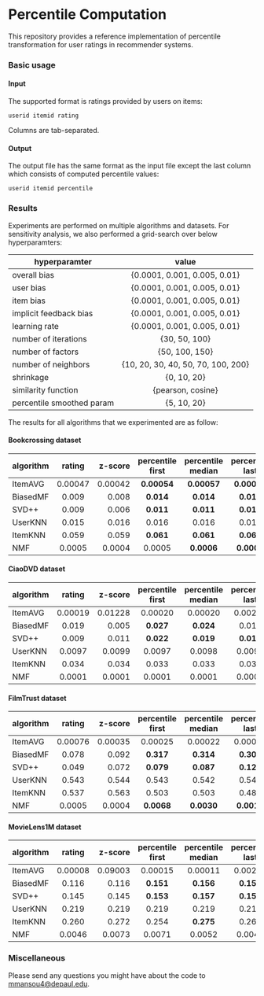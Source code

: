 # Percentile Computation

This repository provides a reference implementation of percentile transformation for user ratings in recommender systems.  

### Basic usage 

#### Input

The supported format is ratings provided by users on items:

	userid itemid rating

Columns are tab-separated.

#### Output

The output file has the same format as the input file except the last column which consists of computed percentile values:

	userid itemid percentile

### Results

Experiments are performed on multiple algorithms and datasets. For sensitivity analysis, we also performed a grid-search over below hyperparamters:

| hyperparamter            | value                              |
| -------------------------|:----------------------------------:|
| overall bias             | {0.0001, 0.001, 0.005, 0.01}       |
| user bias                | {0.0001, 0.001, 0.005, 0.01}       |
| item bias                | {0.0001, 0.001, 0.005, 0.01}       |
| implicit feedback bias   | {0.0001, 0.001, 0.005, 0.01}       |
| learning rate            | {0.0001, 0.001, 0.005, 0.01}       |
| number of iterations     | {30, 50, 100}                      |
| number of factors        | {50, 100, 150}                     |
| number of neighbors      | {10, 20, 30, 40, 50, 70, 100, 200} |
| shrinkage                | {0, 10, 20}                        |
| similarity function      | {pearson, cosine}                  |
| percentile smoothed param| {5, 10, 20}                  |

The results for all algorithms that we experimented are as follow:

#### Bookcrossing dataset

| algorithm     | rating   | z-score  | percentile first | percentile median | percentile last | smoothed first | smoothed median | smoothed last |
| ------------- |:--------:| --------:|:----------------:|:-----------------:|:---------------:|:--------------:|:---------------:|:-------------:|
| ItemAVG       | 0.00047  | 0.00042  | **0.00054**      | **0.00057**       | **0.00071**     | 0.00044        | **0.00078**     | 0.00030      |
| BiasedMF      | 0.009    | 0.008    | **0.014**        | **0.014**         | **0.012**       | 0.014          | 0.014           | 0.013         |
| SVD++         | 0.009    | 0.006    | **0.011**        | **0.011**         | **0.010**       | 0.014          | 0.013           | 0.012         |
| UserKNN       | 0.015    | 0.016    | 0.016            | 0.016             | 0.016           | 0.016          | 0.016           | 0.016         |
| ItemKNN       | 0.059    | 0.059    | **0.061**        | **0.061**         | **0.061**       | 0.061          | 0.061           | 0.061         |
| NMF           | 0.0005   | 0.0004   | 0.0005           | **0.0006**        | **0.0007**      | 0.0005         | **0.0006**      | **0.0006**    |

#### CiaoDVD dataset

| algorithm     | rating   | z-score  | percentile first | percentile median | percentile last | smoothed first | smoothed median | smoothed last |
| ------------- |:--------:| --------:|:----------------:|:-----------------:|:---------------:|:--------------:|:---------------:|:-------------:|
| ItemAVG       | 0.00019  | 0.01228  | 0.00020          | 0.00020           | 0.00285         | 0.00012        | 0.00011         | 0.00201
| BiasedMF      | 0.019    | 0.005    | **0.027**        | **0.024**         | 0.016           | **0.027**      | **0.027**       | **0.026**     |
| SVD++         | 0.009    | 0.011    | **0.022**        | **0.019**         | **0.017**       | **0.019**      | **0.018**       | **0.016**     |
| UserKNN       | 0.0097   | 0.0099   | 0.0097           | 0.0098            | 0.0097          | **0.010**      | **0.010**       | **0.010**     |
| ItemKNN       | 0.034    | 0.034    | 0.033            | 0.033             | 0.034           | 0.033          | 0.034           | 0.034         |
| NMF           | 0.0001   | 0.0001   | 0.0001           | 0.0001            | 0.0001          | 0.0001         | 0.0001          | 0.0001        |

#### FilmTrust dataset

| algorithm     | rating   | z-score  | percentile first | percentile median | percentile last | smoothed first | smoothed median | smoothed last |
| ------------- |:--------:| --------:|:----------------:|:-----------------:|:---------------:|:--------------:|:---------------:|:-------------:|
| ItemAVG       | 0.00076  | 0.00035  | 0.00025          | 0.00022           | 0.00049         | **0.00081**    | 0.00079         | 0.00074       |
| BiasedMF      | 0.078    | 0.092    | **0.317**        | **0.314**         | **0.302**       | **0.352**      | **0.345**       | **0.335**     |
| SVD++         | 0.049    | 0.072    | **0.079**        | **0.087**         | **0.124**       | **0.081**      | **0.092**       | **0.102**     |
| UserKNN       | 0.543    | 0.544    | 0.543            | 0.542             | 0.542           | 0.543          | 0.544           | 0.543         |
| ItemKNN       | 0.537    | 0.563    | 0.503            | 0.503             | 0.489           | 0.496          | 0.497           | 0.485         |
| NMF           | 0.0005   | 0.0004   | **0.0068**       | **0.0030**        | **0.0018**      | **0.0009**     | **0.0006**      | **0.0007**    |

#### MovieLens1M dataset

| algorithm     | rating   | z-score  | percentile first | percentile median | percentile last | smoothed first | smoothed median | smoothed last |
| ------------- |:--------:| --------:|:----------------:|:-----------------:|:---------------:|:--------------:|:---------------:|:-------------:|
| ItemAVG       | 0.00008  | 0.09003  | 0.00015          | 0.00011           | 0.00262         |   |           |            |          |     |          |        |
| BiasedMF      | 0.116    | 0.116    | **0.151**        | **0.156**         | **0.156**       | **0.157**      | **0.158**       | **0.156**     |
| SVD++         | 0.145    | 0.145    | **0.153**        | **0.157**         | **0.153**       | **0.162**      | **0.166**       | **0.157**     |
| UserKNN       | 0.219    | 0.219    | 0.219            | 0.219             | 0.217           |           |            |          |
| ItemKNN       | 0.260    | 0.272    | 0.254            | **0.275**         | 0.267           |           |            |          |
| NMF           | 0.0046   | 0.0073   | 0.0071           | 0.0052            | 0.0048          |      |       |     |

### Miscellaneous

Please send any questions you might have about the code to <mmansou4@depaul.edu>.
